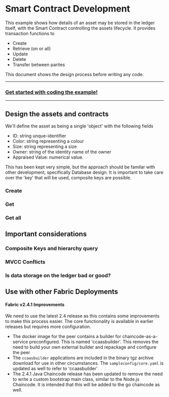# Smart Contract Development

This example shows how details of an asset may be stored in the ledger itself, with the Smart Contract controlling the assets lifecycle. It provides transaction functions to 

- Create
- Retrieve (on or all)
- Update 
- Delete
- Transfer between parites

This document shows the design process before writing any code.

---

### [Get started with coding the example!](./01-Getting-Started.md)

---

## Design the assets and contracts

We'll define the asset as being a single 'object' with the following fields

- ID: string unque-identifier
- Color: string representing a colour
- Size: string representing a size
- Owner: string of the identity name of the owner
- Appraised Value: numerical value.

This has been kept very simple, but the approach should be familar with other development, specifically Database design.
It is important to take care over the 'key' that will be used, composite keys are possible.


### Create

### Get

### Get all

### 


## Important considerations

### Composite Keys and hierarchy query

### MVCC Conflicts

### Is data storage on the ledger bad or good?



## Use with other Fabric Deployments

#### Fabric v2.4.1 Improvements

We need to use the latest 2.4 release as this contains some improvements to make this process easier. The core functionality is available in earlier releases but requires more configuration.

- The docker image for the peer contains a builder for chaincode-as-a-service preconfigured. This is named 'ccaasbuilder'. This removes the need to build your own external builder and repackage and configure the peer
- The `ccaasbuilder` applications are included in the binary tgz archive download for use in other circumstances. The `sampleconfig/core.yaml` is updated as well to refer to 'ccaasbuilder'
- The 2.4.1 Java Chaincode release has been updated to remove the need to write a custom bootstrap main class, similar  to the Node.js Chaincode. It is intended that this will be added to the go chaincode as well.
